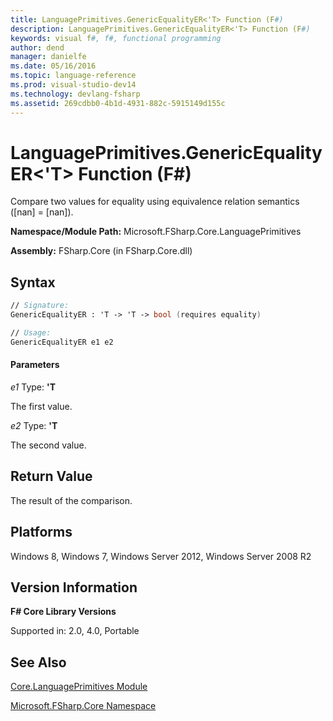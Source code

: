 ```yaml
---
title: LanguagePrimitives.GenericEqualityER<'T> Function (F#)
description: LanguagePrimitives.GenericEqualityER<'T> Function (F#)
keywords: visual f#, f#, functional programming
author: dend
manager: danielfe
ms.date: 05/16/2016
ms.topic: language-reference
ms.prod: visual-studio-dev14
ms.technology: devlang-fsharp
ms.assetid: 269cdbb0-4b1d-4931-882c-5915149d155c 
---
```


# LanguagePrimitives.GenericEqualityER<'T> Function (F#)

Compare two values for equality using equivalence relation semantics ([nan] = [nan]).

**Namespace/Module Path:** Microsoft.FSharp.Core.LanguagePrimitives

**Assembly:** FSharp.Core (in FSharp.Core.dll)


## Syntax

```fsharp
// Signature:
GenericEqualityER : 'T -> 'T -> bool (requires equality)

// Usage:
GenericEqualityER e1 e2
```

#### Parameters
*e1*
Type: **'T**


The first value.


*e2*
Type: **'T**


The second value.

## Return Value

The result of the comparison.

## Platforms
Windows 8, Windows 7, Windows Server 2012, Windows Server 2008 R2


## Version Information
**F# Core Library Versions**

Supported in: 2.0, 4.0, Portable

## See Also
[Core.LanguagePrimitives Module](Core.LanguagePrimitives-Module-%5BFSharp%5D.md)

[Microsoft.FSharp.Core Namespace](Microsoft.FSharp.Core-Namespace-%5BFSharp%5D.md)